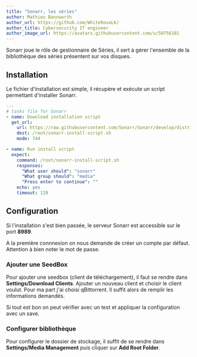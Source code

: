 ```yaml
---
title: "Sonarr, les séries"
author: Mathieu Bannwarth
author_url: https://github.com/WhiteRoseLK/
author_title: Cybersecurity IT engineer
author_image_url: https://avatars.githubusercontent.com/u/50756181
---
```


Sonarr joue le rôle de gestionnaire de Séries, il sert à gérer l'ensemble de la bibliothèque des séries présentent sur vos disques.

## Installation

Le fichier d'installation est simple, il récupère et exécute un script permettant d'installer Sonarr.

```YAML title="tasks/main.yml"
---
# tasks file for Sonarr
- name: Download installation script
  get_url:
    url: https://raw.githubusercontent.com/Sonarr/Sonarr/develop/distribution/debian/install.sh
    dest: /root/sonarr-install-script.sh
    mode: 744

- name: Run install script
  expect:
    command: /root/sonarr-install-script.sh
    responses:
      "What user should": "sonarr"
      "What group should": "media"
      "Press enter to continue": ""
    echo: yes
    timeout: 120
```

## Configuration

Si l'installation s'est bien passée, le serveur Sonarr est accessible sur le port **8989**.

A la première connnexion on nous demande de créer un compte par défaut. Attention à bien noter le mot de passe.

### Ajouter une SeedBox

Pour ajouter une seedbox (client de téléchargement), il faut se rendre dans **Settings/Download Clients**. Ajouter un nouveau client et choisir le client voulut. Pour ma part j'ai choisi qBittorrent. Il suffit alors de remplir les informations demandés.

Si tout est bon on peut vérifier avec un test et appliquer la configuration avec un save.

### Configurer bibliothèque

Pour configurer le dossier de stockage, il suffit de se rendre dans **Settings/Media Management** puis cliquer sur **Add Root Folder**.